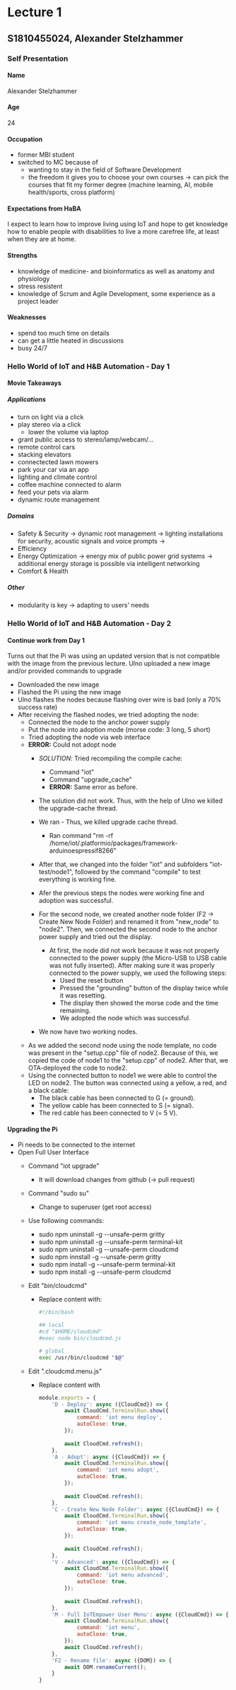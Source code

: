 # Lecture 1
## S1810455024, Alexander Stelzhammer

### Self Presentation
#### Name
Alexander Stelzhammer

#### Age
24

#### Occupation
- former MBI student
- switched to MC because of 
    * wanting to stay in the field of Software Development
    * the freedom it gives you to choose your own courses
        -> can pick the courses that fit my former degree (machine learning, AI, mobile health/sports, cross platform)

#### Expectations from HaBA
I expect to learn how to improve living using IoT and hope to get knowledge how to enable people with disabilities to live a more carefree life, at least when they are at home.

#### Strengths
- knowledge of medicine- and bioinformatics as well as anatomy and physiology
- stress resistent
- knowledge of Scrum and Agile Development, some experience as a project leader

#### Weaknesses
* spend too much time on details
* can get a little heated in discussions
* busy 24/7

### Hello World of IoT and H&B Automation - Day 1
#### Movie Takeaways
##### Applications
- turn on light via a click
- play stereo via a click
    - lower the volume via laptop
- grant public access to stereo/lamp/webcam/...
- remote control cars
- stacking elevators
- connectected lawn mowers
- park your car via an app
- lighting and climate control
- coffee machine connected to alarm
- feed your pets via alarm
- dynamic route management

##### Domains
- Safety & Security
    -> dynamic root management
    -> lighting installations for security, acoustic signals and voice prompts
    -> 
- Efficiency
- Energy Optimization
    -> energy mix of public power grid systems
    -> additional energy storage is possible via intelligent networking
- Comfort & Health


##### Other
- modularity is key
    -> adapting to users' needs


### Hello World of IoT and H&B Automation - Day 2
#### Continue work from Day 1
Turns out that the Pi was using an updated version that is not compatible with the image from the previous lecture. Ulno uploaded a new image and/or provided commands to upgrade 
- Downloaded the new image
- Flashed the Pi using the new image
- Ulno flashes the nodes because flashing over wire is bad (only a 70% success rate)
- After receiving the flashed nodes, we tried adopting the node:
  - Connected the node to the anchor power supply
  - Put the node into adoption mode (morse code: 3 long, 5 short)
  - Tried adopting the node via web interface
  - **ERROR:** Could not adopt node
    - *SOLUTION*:
    Tried recompiling the compile cache:
      - Command "iot"
      - Command "upgrade_cache"
      - **ERROR:** Same error as before.

    - The solution did not work. Thus, with the help of Ulno we killed the upgrade-cache thread.
    - We ran         - Thus, we killed upgrade cache thread.
        - Ran command "rm -rf /home/iot/.platformio/packages/framework-arduinoespressif8266"
    - After that, we changed into the folder "iot" and subfolders "iot-test/node1", followed by the command "compile" to test everything is working fine.
    - Afer the previous steps the nodes were working fine and adoption was successful.
    - For the second node, we created another node folder (F2 -> Create New Node Folder) and renamed it from "new_node" to "node2". Then, we connected the second node to the anchor power supply and tried out the display.
      - At first, the node did not work because it was not properly connected to the power supply (the Micro-USB to USB cable was not fully inserted). After making sure it was properly connected to the power supply, we used the following steps:
        - Used the reset button
        - Pressed the "grounding" button of the display twice while it was resetting.
        - The display then showed the morse code and the time remaining.
        - We adopted the node which was successful.

    - We now have two working nodes.
  - As we added the second node using the node template, no code was present in the "setup.cpp" file of node2. Because of this, we copied the code of node1 to the "setup.cpp" of node2. After that, we OTA-deployed the code to node2. 
  - Using the connected button to node1 we were able to control the LED on node2. The button was connected using a yellow, a red, and a black cable:
    - The black cable has been connected to G (= ground).
    - The yellow cable has been connected to S (= signal).
    - The red cable has been connected to V (= 5 V).

#### Upgrading the Pi
- Pi needs to be connected to the internet
- Open Full User Interface
  - Command "iot upgrade"
    - It will download changes from github (-> pull request)
  - Command "sudo su"
    - Change to superuser (get root access)
  - Use following commands: 
    - sudo  npm uninstall -g --unsafe-perm gritty
    - sudo  npm uninstall -g --unsafe-perm terminal-kit
    - sudo  npm uninstall -g --unsafe-perm cloudcmd
    - sudo  npm innstall -g --unsafe-perm gritty
    - sudo  npm install -g --unsafe-perm terminal-kit
    - sudo  npm install -g --unsafe-perm cloudcmd
  - Edit "bin/cloudcmd"
    - Replace content with:
        ```bash
        #!/bin/bash

        ## local
        #cd "$HOME/cloudcmd"
        #exec node bin/cloudcmd.js

        # global
        exec /usr/bin/cloudcmd "$@"
        ```

  - Edit ".cloudcmd.menu.js"
    - Replace content with 
        ```javascript
        module.exports = {
            'D - Deploy': async ({CloudCmd}) => {
                await CloudCmd.TerminalRun.show({
                    command: 'iot menu deploy',
                    autoClose: true,
                });
                
                await CloudCmd.refresh();
            },
            'A - Adopt': async ({CloudCmd}) => {
                await CloudCmd.TerminalRun.show({
                    command: 'iot menu adopt',
                    autoClose: true,
                });
                
                await CloudCmd.refresh();
            },
            'C - Create New Node Folder': async ({CloudCmd}) => {
                await CloudCmd.TerminalRun.show({
                    command: 'iot menu create_node_template',
                    autoClose: true,
                });
                
                await CloudCmd.refresh();
            },
            'V - Advanced': async ({CloudCmd}) => {
                await CloudCmd.TerminalRun.show({
                    command: 'iot menu advanced',
                    autoClose: true,
                });
                
                await CloudCmd.refresh();
            },
            'M - Full IoTEmpower User Menu': async ({CloudCmd}) => {
                await CloudCmd.TerminalRun.show({
                    command: 'iot menu',
                    autoClose: true,
                }); 
                await CloudCmd.refresh();
            },
            'F2 - Rename file': async ({DOM}) => {
                await DOM.renameCurrent();
            }
        }
        ```